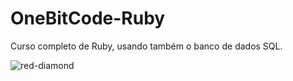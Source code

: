 #                               OneBitCode-Ruby
Curso completo de Ruby, usando também o banco de dados SQL.


![red-diamond](https://github.com/user-attachments/assets/3fb603f0-53b9-41e3-91dd-c50567740407)

